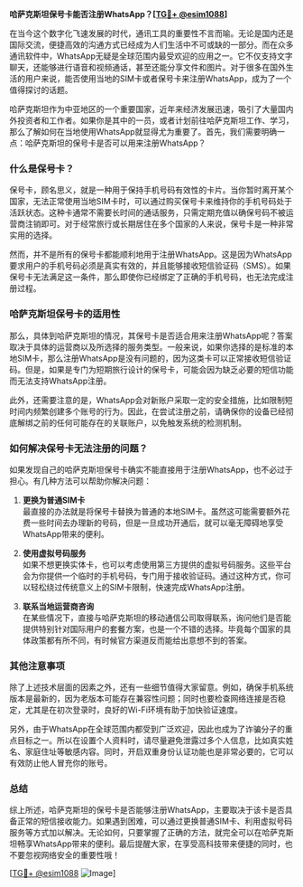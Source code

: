 **哈萨克斯坦保号卡能否注册WhatsApp？[[TG💪+ @esim1088](https://t.me/s/esim1088)]**

在当今这个数字化飞速发展的时代，通讯工具的重要性不言而喻。无论是国内还是国际交流，便捷高效的沟通方式已经成为人们生活中不可或缺的一部分。而在众多通讯软件中，WhatsApp无疑是全球范围内最受欢迎的应用之一。它不仅支持文字聊天，还能够进行语音和视频通话，甚至还能分享文件和图片。对于很多在国外生活的用户来说，能否使用当地的SIM卡或者保号卡来注册WhatsApp，成为了一个值得探讨的话题。

哈萨克斯坦作为中亚地区的一个重要国家，近年来经济发展迅速，吸引了大量国内外投资者和工作者。如果你是其中的一员，或者计划前往哈萨克斯坦工作、学习，那么了解如何在当地使用WhatsApp就显得尤为重要了。首先，我们需要明确一点：哈萨克斯坦的保号卡是否可以用来注册WhatsApp？

### **什么是保号卡？**

保号卡，顾名思义，就是一种用于保持手机号码有效性的卡片。当你暂时离开某个国家，无法正常使用当地SIM卡时，可以通过购买保号卡来维持你的手机号码处于活跃状态。这种卡通常不需要长时间的通话服务，只需定期充值以确保号码不被运营商注销即可。对于经常旅行或长期居住在多个国家的人来说，保号卡是一种非常实用的选择。

然而，并不是所有的保号卡都能顺利地用于注册WhatsApp。这是因为WhatsApp要求用户的手机号码必须是真实有效的，并且能够接收短信验证码（SMS）。如果保号卡无法满足这一条件，那么即使你已经绑定了正确的手机号码，也无法完成注册过程。

### **哈萨克斯坦保号卡的适用性**

那么，具体到哈萨克斯坦的情况，其保号卡是否适合用来注册WhatsApp呢？答案取决于具体的运营商以及所选择的服务类型。一般来说，如果你选择的是标准的本地SIM卡，那么注册WhatsApp是没有问题的，因为这类卡可以正常接收短信验证码。但是，如果是专门为短期旅行设计的保号卡，可能会因为缺乏必要的短信功能而无法支持WhatsApp注册。

此外，还需要注意的是，WhatsApp会对新账户采取一定的安全措施，比如限制短时间内频繁创建多个账号的行为。因此，在尝试注册之前，请确保你的设备已经彻底解绑之前的任何可能存在的关联账户，以免触发系统的检测机制。

### **如何解决保号卡无法注册的问题？**

如果发现自己的哈萨克斯坦保号卡确实不能直接用于注册WhatsApp，也不必过于担心。有几种方法可以帮助你解决问题：

1. **更换为普通SIM卡**  
   最直接的办法就是将保号卡替换为普通的本地SIM卡。虽然这可能需要额外花费一些时间去办理新的号码，但是一旦成功开通后，就可以毫无障碍地享受WhatsApp带来的便利。

2. **使用虚拟号码服务**  
   如果不想更换实体卡，也可以考虑使用第三方提供的虚拟号码服务。这些平台会为你提供一个临时的手机号码，专门用于接收验证码。通过这种方式，你可以轻松绕过传统意义上的SIM卡限制，快速完成WhatsApp注册。

3. **联系当地运营商咨询**  
   在某些情况下，直接与哈萨克斯坦的移动通信公司取得联系，询问他们是否能提供特别针对国际用户的套餐方案，也是一个不错的选择。毕竟每个国家的具体政策都有所不同，有时候官方渠道反而能给出意想不到的答案。

### **其他注意事项**

除了上述技术层面的因素之外，还有一些细节值得大家留意。例如，确保手机系统版本是最新的，因为老版本可能存在兼容性问题；同时也要检查网络连接是否稳定，尤其是在初次登录时，良好的Wi-Fi环境有助于加快验证速度。

另外，由于WhatsApp在全球范围内都受到广泛欢迎，因此也成为了诈骗分子的重点目标之一。所以在设置个人资料时，请尽量避免泄露过多个人信息，比如真实姓名、家庭住址等敏感内容。同时，开启双重身份认证功能也是非常必要的，它可以有效防止他人冒充你的账号。

### **总结**

综上所述，哈萨克斯坦的保号卡是否能够注册WhatsApp，主要取决于该卡是否具备正常的短信接收能力。如果遇到困难，可以通过更换普通SIM卡、利用虚拟号码服务等方式加以解决。无论如何，只要掌握了正确的方法，就完全可以在哈萨克斯坦畅享WhatsApp带来的便利。最后提醒大家，在享受高科技带来便捷的同时，也不要忽视网络安全的重要性哦！

[[TG💪+ @esim1088](https://t.me/s/esim1088) ![Image](https://i.postimg.cc/4NQfJmqS/Snipaste-2025-05-13-00-14-12.png)]